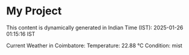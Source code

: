 # My Project

This content is dynamically generated in Indian Time (IST): 2025-01-26 01:15:16 IST


Current Weather in Coimbatore:
Temperature: 22.88 °C
Condition: mist
